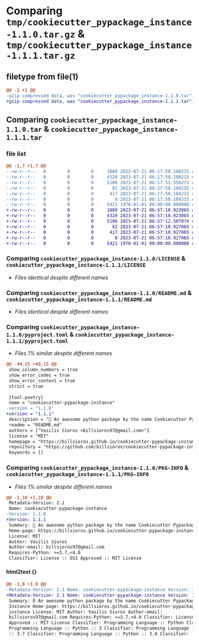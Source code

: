 # Comparing `tmp/cookiecutter_pypackage_instance-1.1.0.tar.gz` & `tmp/cookiecutter_pypackage_instance-1.1.1.tar.gz`

## filetype from file(1)

```diff
@@ -1 +1 @@
-gzip compressed data, was "cookiecutter_pypackage_instance-1.1.0.tar", max compression
+gzip compressed data, was "cookiecutter_pypackage_instance-1.1.1.tar", max compression
```

## Comparing `cookiecutter_pypackage_instance-1.1.0.tar` & `cookiecutter_pypackage_instance-1.1.1.tar`

### file list

```diff
@@ -1,7 +1,7 @@
--rw-r--r--   0        0        0     1089 2023-07-21 06:17:50.180215 cookiecutter_pypackage_instance-1.1.0/LICENSE
--rw-r--r--   0        0        0     4320 2023-07-21 06:17:50.180215 cookiecutter_pypackage_instance-1.1.0/README.md
--rw-r--r--   0        0        0     5106 2023-07-21 06:17:51.556273 cookiecutter_pypackage_instance-1.1.0/pyproject.toml
--rw-r--r--   0        0        0       82 2023-07-21 06:17:50.184215 cookiecutter_pypackage_instance-1.1.0/src/cookiecutter_pypackage_instance/__init__.py
--rw-r--r--   0        0        0      417 2023-07-21 06:17:50.184215 cookiecutter_pypackage_instance-1.1.0/src/cookiecutter_pypackage_instance/cookiecutter_pypackage_instance.py
--rw-r--r--   0        0        0        0 2023-07-21 06:17:50.184215 cookiecutter_pypackage_instance-1.1.0/src/cookiecutter_pypackage_instance/py.typed
--rw-r--r--   0        0        0     5421 1970-01-01 00:00:00.000000 cookiecutter_pypackage_instance-1.1.0/PKG-INFO
+-rw-r--r--   0        0        0     1089 2023-07-21 06:57:10.923065 cookiecutter_pypackage_instance-1.1.1/LICENSE
+-rw-r--r--   0        0        0     4320 2023-07-21 06:57:10.923065 cookiecutter_pypackage_instance-1.1.1/README.md
+-rw-r--r--   0        0        0     5106 2023-07-21 06:57:12.507074 cookiecutter_pypackage_instance-1.1.1/pyproject.toml
+-rw-r--r--   0        0        0       82 2023-07-21 06:57:10.927065 cookiecutter_pypackage_instance-1.1.1/src/cookiecutter_pypackage_instance/__init__.py
+-rw-r--r--   0        0        0      417 2023-07-21 06:57:10.927065 cookiecutter_pypackage_instance-1.1.1/src/cookiecutter_pypackage_instance/cookiecutter_pypackage_instance.py
+-rw-r--r--   0        0        0        0 2023-07-21 06:57:10.927065 cookiecutter_pypackage_instance-1.1.1/src/cookiecutter_pypackage_instance/py.typed
+-rw-r--r--   0        0        0     5421 1970-01-01 00:00:00.000000 cookiecutter_pypackage_instance-1.1.1/PKG-INFO
```

### Comparing `cookiecutter_pypackage_instance-1.1.0/LICENSE` & `cookiecutter_pypackage_instance-1.1.1/LICENSE`

 * *Files identical despite different names*

### Comparing `cookiecutter_pypackage_instance-1.1.0/README.md` & `cookiecutter_pypackage_instance-1.1.1/README.md`

 * *Files identical despite different names*

### Comparing `cookiecutter_pypackage_instance-1.1.0/pyproject.toml` & `cookiecutter_pypackage_instance-1.1.1/pyproject.toml`

 * *Files 1% similar despite different names*

```diff
@@ -49,15 +49,15 @@
 show_column_numbers = true
 show_error_codes = true
 show_error_context = true
 strict = true
 
 [tool.poetry]
 name = "cookiecutter-pypackage-instance"
-version = "1.1.0"
+version = "1.1.1"
 description = "🐍 An awesome python package by the name Cookiecutter Pypackage Instance"
 readme = "README.md"
 authors = ["Vasilis Sioros <billsioros97@gmail.com>"]
 license = "MIT"
 homepage = "https://billsioros.github.io/cookiecutter-pypackage-instance"
 repository = "https://github.com/billsioros/cookiecutter-pypackage-instance"
 keywords = []
```

### Comparing `cookiecutter_pypackage_instance-1.1.0/PKG-INFO` & `cookiecutter_pypackage_instance-1.1.1/PKG-INFO`

 * *Files 1% similar despite different names*

```diff
@@ -1,10 +1,10 @@
 Metadata-Version: 2.1
 Name: cookiecutter-pypackage-instance
-Version: 1.1.0
+Version: 1.1.1
 Summary: 🐍 An awesome python package by the name Cookiecutter Pypackage Instance
 Home-page: https://billsioros.github.io/cookiecutter-pypackage-instance
 License: MIT
 Author: Vasilis Sioros
 Author-email: billsioros97@gmail.com
 Requires-Python: >=3.7,<4.0
 Classifier: License :: OSI Approved :: MIT License
```

#### html2text {}

```diff
@@ -1,8 +1,8 @@
-Metadata-Version: 2.1 Name: cookiecutter-pypackage-instance Version: 1.1.0
+Metadata-Version: 2.1 Name: cookiecutter-pypackage-instance Version: 1.1.1
 Summary: ð An awesome python package by the name Cookiecutter Pypackage
 Instance Home-page: https://billsioros.github.io/cookiecutter-pypackage-
 instance License: MIT Author: Vasilis Sioros Author-email:
 billsioros97@gmail.com Requires-Python: >=3.7,<4.0 Classifier: License :: OSI
 Approved :: MIT License Classifier: Programming Language :: Python Classifier:
 Programming Language :: Python :: 3 Classifier: Programming Language :: Python
 :: 3.7 Classifier: Programming Language :: Python :: 3.8 Classifier:
```

